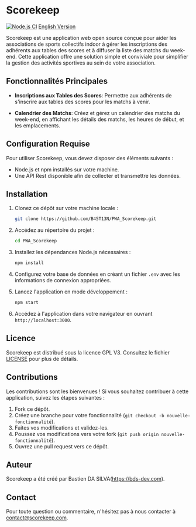 # Scorekeep
[![Node.js CI](https://github.com/B45T13N/PWA_Scorekeep/actions/workflows/pipeline_test.yml/badge.svg)](https://github.com/B45T13N/PWA_Scorekeep/actions/workflows/pipeline_test.yml)
[English Version](/README_EN.md)

Scorekeep est une application web open source conçue pour aider les associations de sports collectifs indoor à gérer les inscriptions des adhérents aux tables des scores et à diffuser la liste des matchs du week-end. Cette application offre une solution simple et conviviale pour simplifier la gestion des activités sportives au sein de votre association.

## Fonctionnalités Principales

- **Inscriptions aux Tables des Scores**: Permettre aux adhérents de s'inscrire aux tables des scores pour les matchs à venir.

- **Calendrier des Matchs**: Créez et gérez un calendrier des matchs du week-end, en affichant les détails des matchs, les heures de début, et les emplacements.

## Configuration Requise

Pour utiliser Scorekeep, vous devez disposer des éléments suivants :

- Node.js et npm installés sur votre machine.
- Une API Rest disponible afin de collecter et transmettre les données.

## Installation

1. Clonez ce dépôt sur votre machine locale :

   ```bash
   git clone https://github.com/B45T13N/PWA_Scorekeep.git
   ```

2. Accédez au répertoire du projet :

   ```bash
   cd PWA_Scorekeep
   ```

3. Installez les dépendances Node.js nécessaires :

   ```bash
   npm install
   ```

4. Configurez votre base de données en créant un fichier `.env` avec les informations de connexion appropriées.

5. Lancez l'application en mode développement :

   ```bash
   npm start
   ```

6. Accédez à l'application dans votre navigateur en ouvrant `http://localhost:3000`.

## Licence

Scorekeep est distribué sous la licence GPL V3. Consultez le fichier [LICENSE](LICENSE) pour plus de détails.

## Contributions

Les contributions sont les bienvenues ! Si vous souhaitez contribuer à cette application, suivez les étapes suivantes :

1. Fork ce dépôt.
2. Créez une branche pour votre fonctionnalité (`git checkout -b nouvelle-fonctionnalité`).
3. Faites vos modifications et validez-les.
4. Poussez vos modifications vers votre fork (`git push origin nouvelle-fonctionnalité`).
5. Ouvrez une pull request vers ce dépôt.

## Auteur

Scorekeep a été créé par Bastien DA SILVA(https://bds-dev.com).

## Contact

Pour toute question ou commentaire, n'hésitez pas à nous contacter à [contact@scorekeep.com](mailto:contact@scorekeep.com).
